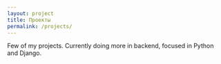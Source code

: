 ```yaml
---
layout: project
title: Проекты
permalink: /projects/
---
```


Few of my projects. Currently doing more in backend, focused in Python and Django.
